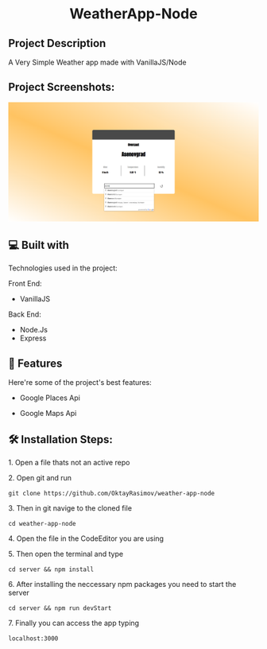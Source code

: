 <h1 align="center" id="title">WeatherApp-Node</h1>

<h2>Project Description</h2>

<p id="description">A Very Simple Weather app made with VanillaJS/Node</p>

<h2>Project Screenshots:</h2>

<img src="https://github.com/OktayRasimov/weather-app-node/blob/main/client/images/mainWeatherApp.png/?raw=true" alt="project-screenshot">

<h2>💻 Built with</h2>

Technologies used in the project:

Front End:

- VanillaJS

Back End:

- Node.Js
- Express

<h2>🧐 Features</h2>

Here're some of the project's best features:

- Google Places Api

- Google Maps Api

<h2>🛠️ Installation Steps:</h2>

<p>1. Open a file thats not an active repo</p>

<p>2. Open git and run</p>

```
git clone https://github.com/OktayRasimov/weather-app-node
```

<p>3. Then in git navige to the cloned file</p>

```
cd weather-app-node
```

<p>4. Open the file in the CodeEditor you are using</p>

<p>5. Then open the terminal and type</p>

```
cd server && npm install
```

<p>6. After installing the neccessary npm packages you need to start the server</p>

```
cd server && npm run devStart
```

<p>7. Finally you can access the app typing </p>

```
localhost:3000
```
